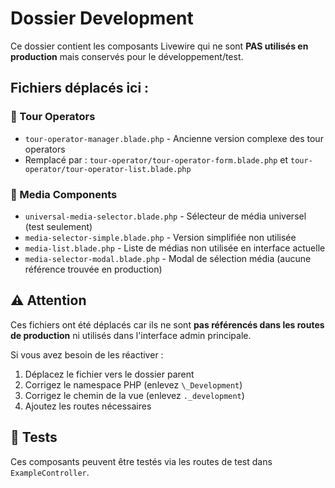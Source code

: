 # Dossier Development

Ce dossier contient les composants Livewire qui ne sont **PAS utilisés en production** mais conservés pour le développement/test.

## Fichiers déplacés ici :

### 🔧 Tour Operators
- `tour-operator-manager.blade.php` - Ancienne version complexe des tour operators
- Remplacé par : `tour-operator/tour-operator-form.blade.php` et `tour-operator/tour-operator-list.blade.php`

### 🎨 Media Components
- `universal-media-selector.blade.php` - Sélecteur de média universel (test seulement)
- `media-selector-simple.blade.php` - Version simplifiée non utilisée
- `media-list.blade.php` - Liste de médias non utilisée en interface actuelle
- `media-selector-modal.blade.php` - Modal de sélection média (aucune référence trouvée en production)

## ⚠️ Attention

Ces fichiers ont été déplacés car ils ne sont **pas référencés dans les routes de production** ni utilisés dans l'interface admin principale.

Si vous avez besoin de les réactiver :
1. Déplacez le fichier vers le dossier parent
2. Corrigez le namespace PHP (enlevez `\_Development`)
3. Corrigez le chemin de la vue (enlevez `._development`)
4. Ajoutez les routes nécessaires

## 🧪 Tests

Ces composants peuvent être testés via les routes de test dans `ExampleController`.